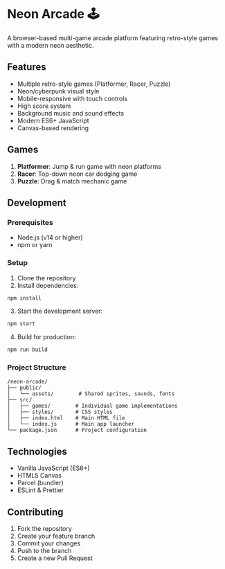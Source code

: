 # Neon Arcade 🕹️

A browser-based multi-game arcade platform featuring retro-style games with a modern neon aesthetic.

## Features

- Multiple retro-style games (Platformer, Racer, Puzzle)
- Neon/cyberpunk visual style
- Mobile-responsive with touch controls
- High score system
- Background music and sound effects
- Modern ES6+ JavaScript
- Canvas-based rendering

## Games

1. **Platformer**: Jump & run game with neon platforms
2. **Racer**: Top-down neon car dodging game
3. **Puzzle**: Drag & match mechanic game

## Development

### Prerequisites

- Node.js (v14 or higher)
- npm or yarn

### Setup

1. Clone the repository
2. Install dependencies:
```bash
npm install
```

3. Start the development server:
```bash
npm start
```

4. Build for production:
```bash
npm run build
```

### Project Structure

```
/neon-arcade/
├── public/
│   └── assets/        # Shared sprites, sounds, fonts
├── src/
│   ├── games/        # Individual game implementations
│   ├── styles/       # CSS styles
│   ├── index.html    # Main HTML file
│   └── index.js      # Main app launcher
└── package.json      # Project configuration
```

## Technologies

- Vanilla JavaScript (ES6+)
- HTML5 Canvas
- Parcel (bundler)
- ESLint & Prettier

## Contributing

1. Fork the repository
2. Create your feature branch
3. Commit your changes
4. Push to the branch
5. Create a new Pull Request
